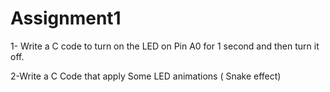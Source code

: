 # Assignment1

1- Write a C code to turn on the LED on Pin A0 for 1 second and then turn it off. 
                           
2-Write a C Code that apply Some LED animations ( Snake effect)
